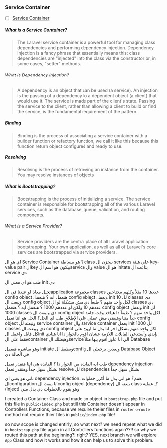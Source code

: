 ### Service Container
- [ ] [Service Container](https://laravel.com/docs/5.8/container)

##### What is a Service Container?
> The Laravel service container is a powerful tool for managing class dependencies and performing dependency injection. Dependency injection is a fancy phrase that essentially means this: class dependencies are "injected" into the class via the constructor or, in some cases, "setter" methods.

###### What is Dependency Injection?
> A dependency is an object that can be used (a service). An injection is the passing of a dependency to a dependent object (a client) that would use it. The service is made part of the client's state. Passing the service to the client, rather than allowing a client to build or find the service, is the fundamental requirement of the pattern.

##### Binding
> Binding is the process of associating a service container with a builder function or refactory function, we call it like this because this function return object configured and ready to use.

##### Resolving
> Resolving is the process of retrieving an instance from the container. You may resolve instances of objects

##### What is Bootstrapping?
> Bootstrapping is the process of initializing a service. The service container is responsible for bootstrapping all of the various Laravel services, such as the database, queue, validation, and routing components.

###### What is a Service Provider?
> Service providers are the central place of all Laravel application bootstrapping. Your own application, as well as all of Laravel's core services are bootstrapped via service providers.


اي هو ال Service Container ؟
هو ببساطة class بيخزن ال services علي هيئة key-value pair الkey بيكون هو اسم الservice وال value هو ال initate بتاعت ال service دي

طب هو اي معني ال init دي

تخيل معايا لو عندنا في الapplication مجموعة classes عددها 10 مثلاً وكلهم محتاجين config object 
هنعمل ايه ؟
هنعمل config object ونعمل init لل 10 classes دي ونبعت ال config object لكل واحد منهم ؟
طبعاً دي مش مشكلة لو ال classes دي عددهم 10 ولكن لو عددهم 1000 ؟
هنعمل ايه ؟
هنعمل config object ونعمل init لل 1000 classes دي ونبعت ال config object لكل واحد منهم ؟
طبعاً دا هياخد وقت جامد جداً مننا وهيبقي مش عملي علي الإطلاق
طب اي الحل؟
الحل هو اننا نعمل config object ونبعته لل service container وال service container يعمل init لل 1000 classes دي ويبعت ال config object لكل واحد منهم 
بشكل اخر انا بدل ما اروح علي كل فايل واعمل الinit بإيدي وأستدعي الفايلات اللازمة عشان اقوم بالحوار دا انا هنادي فقط علي الcontainer
وهبعتلك الservice الي انا عاوز اقوم بيها مثلاً Database

وهو مباشرة هيعمل initiate ويظبط الconfig وبعدين يرجعلي ال Database Object في الحالة دي

طب ايه الفايدة من الحوار دا ؟
الفايدة هي اننا هنقدر نعمل dependency injection بشكل سهل جداً وهنقدر نعمل resolve لل dependencies بشكل سهل جداً

تاني هو يعني اي dependency injection، همم؟
هو اني بدل ما أكرر خطوات الconfiguration انا ببعت الconfig object (dependency) ببعته لل class كـ عملية (Inject) وهو يقوم بالخطوات دي بدل مني



I created a Container Class and made an object in `bootstrap.php` file and put this file in `public/index.php` 
but still this Container doesn't appear in Controllers Functions, because  we require theier files in `router->route` method not require thier files in `public/index.php` file!

so now scope is changed entirly, so what next? we need repeat what we did in `bootstrap.php` file again in all Controllers functions again??!!
so why we routed this path at the beginning?! right? YES, next branch we will explore `App` Class and how it works and how it can help us to solve this problem.